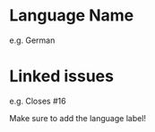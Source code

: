# Language Name

e.g. German

# Linked issues

e.g. Closes #16


Make sure to add the language label!
